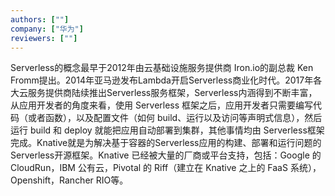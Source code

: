 ```yaml
---
authors: [""]
company: ["华为"]
reviewers: [""]
---
```


Serverless的概念最早于2012年由云基础设施服务提供商 Iron.io的副总裁 Ken Fromm提出。2014年亚马逊发布Lambda开启Serverless商业化时代。2017年各大云服务提供商陆续推出Serverless服务框架，Serverless内涵得到不断丰富，从应用开发者的角度来看，使用 Serverless 框架之后，应用开发者只需要编写代码（或者函数），以及配置文件（如何 build、运行以及访问等声明式信息），然后运行 build 和 deploy 就能把应用自动部署到集群，其他事情均由 Serverless框架完成。Knative就是为解决基于容器的Serverless应用的构建、部署和运行问题的Serverless开源框架。Knative 已经被大量的厂商或平台支持，包括：Google 的 CloudRun，IBM 公有云，Pivotal 的 Riff（建立在 Knative 之上的 FaaS 系统），Openshift，Rancher RIO等。